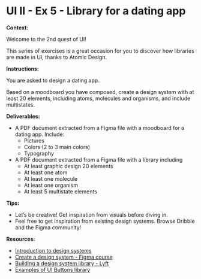 # UI II - Ex 5 - Library for a dating app

**Context:** 

Welcome to the 2nd quest of UI!

This series of exercises is a great occasion for you to discover how libraries are made in UI, thanks to Atomic Design. 

**Instructions:** 

You are asked to design a dating app. 

Based on a moodboard you have composed, create a design system with at least 20 elements, including atoms, molecules and organisms, and include multistates.

**Deliverables:** 

- A PDF document extracted from a Figma file with a moodboard for a dating app. Include:
    - Pictures
    - Colors (2 to 3 main colors)
    - Typography
- A PDF document extracted from a Figma file with a library including
    - At least graphic design 20 elements
    - At least one atom
    - At least one molecule
    - At least one organism
    - At least 5 multistate elements

**Tips:** 

- Let’s be creative! Get inspiration from visuals before diving in.
- Feel free to get inspiration from existing design systems. Browse Dribble and the Figma community!

**Resources:** 

- [Introduction to design systems](https://www.youtube.com/watch?v=xEuBCUngJ_U)
- [Create a design system - Figma course](https://www.youtube.com/watch?v=RYDiDpW2VkM)
- [Building a design system library - Lyft](https://medium.com/tap-to-dismiss/building-a-design-system-library-532ef2492811)
- [Examples of UI Buttons library](https://www.pinterest.co.kr/pin/663014376380850291/)
